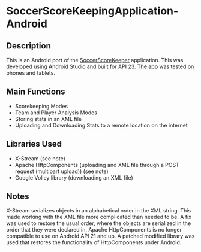 # SoccerScoreKeepingApplication-Android
## Description
This is an Android port of the [SoccerScoreKeeper](github.com/ahmadowais123/SoccerScoreKeepingApplication) application. This was developed using Android Studio and built for API 23. The app was tested on phones and tablets.

## Main Functions
* Scorekeeping Modes
* Team and Player Analysis Modes
* Storing stats in an XML file
* Uploading and Downloading Stats to a remote location on the internet

## Libraries Used
* X-Stream (see note)
* Apache HttpComponents (uploading and XML file through a POST request (multipart upload)) (see note)
* Google Volley library (downloading an XML file)

## Notes
  X-Stream serializes objects in an alphabetical order in the XML string. This made working with the XML file more complicated than needed to be. A fix was used to restore the usual order, where the objects are serialized in the order that they were declared in.
  Apache HttpComponents is no longer compatible to use on Android API 21 and up. A patched modified library was used that restores the functionality of HttpComponents under Android.
